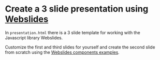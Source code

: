 # Create a 3 slide presentation using [Webslides](https://webslides.tv/#slide=1)

In `presentation.html` there is a 3 slide template for working with the Javascript library Webslides.

Customize the first and third slides for yourself and create the second slide from scratch using the [Webslides components examples](https://webslides.tv/demos/components#slide=3).
